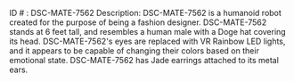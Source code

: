 ID # : DSC-MATE-7562
Description: DSC-MATE-7562 is a humanoid robot created for the purpose of being a fashion designer. DSC-MATE-7562 stands at 6 feet tall, and resembles a human male with a Doge hat covering its head. DSC-MATE-7562's eyes are replaced with VR Rainbow LED lights, and it appears to be capable of changing their colors based on their emotional state. DSC-MATE-7562 has Jade earrings attached to its metal ears.